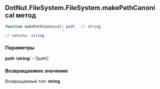 ## DotNut.FileSystem.FileSystem.makePathCanonical метод


```lua
function makePathCanonical( path   // string
                          )
// returns: string
```


### Параметры

**path** (**string**) - ![path]

### Возвращаемое значение

Возвращаемый тип: **string**

